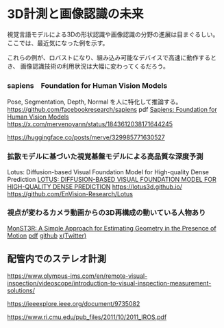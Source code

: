 # 3D計測と画像認識の未来

視覚言語モデルによる3Dの形状認識や画像認識の分野の進展は目まぐるしい。
ここでは、最近気になった例を示す。

これらの例が、ロバストになり、組み込み可能なデバイスで高速に動作するとき、
画像認識技術の利用状況は大幅に変わってくるだろう。

### sapiens　Foundation for Human Vision Models

Pose, Segmentation, Depth, Normal
を人に特化して推論する。
https://github.com/facebookresearch/sapiens
pdf [Sapiens: Foundation for Human Vision Models](https://arxiv.org/pdf/2408.12569)
https://x.com/mervenoyann/status/1843612038171644245

https://huggingface.co/posts/merve/329985771630527


### 拡散モデルに基づいた視覚基盤モデルによる高品質な深度予測
 Lotus: Diffusion-based Visual Foundation Model for High-quality Dense Prediction
[LOTUS: DIFFUSION-BASED VISUAL FOUNDATION MODEL FOR HIGH-QUALITY DENSE PREDICTION](https://arxiv.org/pdf/2409.18124)
https://lotus3d.github.io/
https://github.com/EnVision-Research/Lotus

### 視点が変わるカメラ動画からの3D再構成の動いている人物あり
[MonST3R: A Simple Approach for Estimating Geometry in the Presence of Motion](https://monst3r-project.github.io/)
[pdf](https://monst3r-project.github.io/files/monst3r_paper.pdf)
[github](https://github.com/Junyi42/monst3r)
[x(Twitter)](https://x.com/NaveenManwani17/status/1843358537776541811)



## 配管内でのステレオ計測
https://www.olympus-ims.com/en/remote-visual-inspection/videoscope/introduction-to-visual-inspection-measurement-solutions/

https://ieeexplore.ieee.org/document/9735082

https://www.ri.cmu.edu/pub_files/2011/10/2011_IROS.pdf
